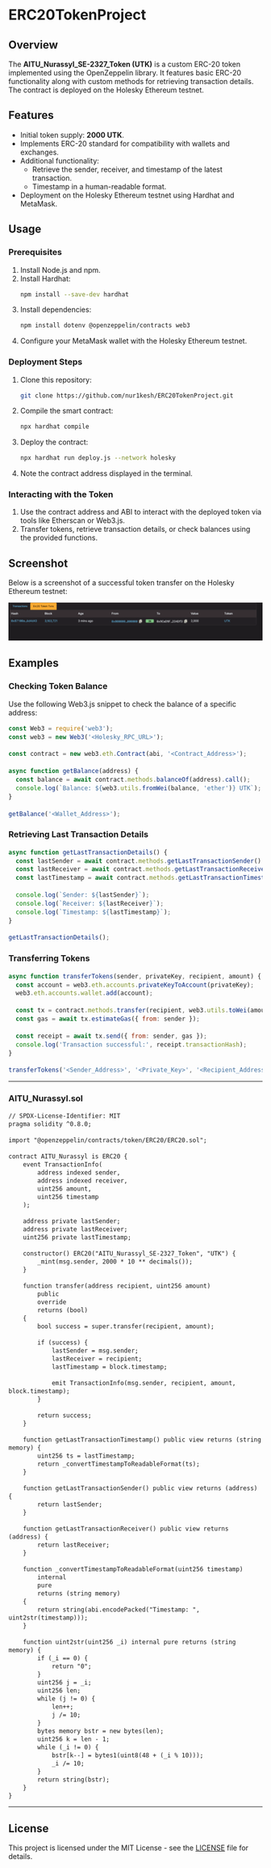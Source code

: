 # ERC20TokenProject

## Overview
The **AITU_Nurassyl_SE-2327_Token (UTK)** is a custom ERC-20 token implemented using the OpenZeppelin library. It features basic ERC-20 functionality along with custom methods for retrieving transaction details. The contract is deployed on the Holesky Ethereum testnet.

## Features
- Initial token supply: **2000 UTK**.
- Implements ERC-20 standard for compatibility with wallets and exchanges.
- Additional functionality:
  - Retrieve the sender, receiver, and timestamp of the latest transaction.
  - Timestamp in a human-readable format.
- Deployment on the Holesky Ethereum testnet using Hardhat and MetaMask.

## Usage

### Prerequisites
1. Install Node.js and npm.
2. Install Hardhat:
   ```bash
   npm install --save-dev hardhat
   ```
3. Install dependencies:
   ```bash
   npm install dotenv @openzeppelin/contracts web3
   ```
4. Configure your MetaMask wallet with the Holesky Ethereum testnet.

### Deployment Steps
1. Clone this repository:
   ```bash
   git clone https://github.com/nur1kesh/ERC20TokenProject.git
   ```
2. Compile the smart contract:
   ```bash
   npx hardhat compile
   ```
3. Deploy the contract:
   ```bash
   npx hardhat run deploy.js --network holesky
   ```
4. Note the contract address displayed in the terminal.

### Interacting with the Token
1. Use the contract address and ABI to interact with the deployed token via tools like Etherscan or Web3.js.
2. Transfer tokens, retrieve transaction details, or check balances using the provided functions.

## Screenshot
Below is a screenshot of a successful token transfer on the Holesky Ethereum testnet:

![Token Transfer](./img/screen.png)

## Examples

### Checking Token Balance
Use the following Web3.js snippet to check the balance of a specific address:

```javascript
const Web3 = require('web3');
const web3 = new Web3('<Holesky_RPC_URL>');

const contract = new web3.eth.Contract(abi, '<Contract_Address>');

async function getBalance(address) {
  const balance = await contract.methods.balanceOf(address).call();
  console.log(`Balance: ${web3.utils.fromWei(balance, 'ether')} UTK`);
}

getBalance('<Wallet_Address>');
```

### Retrieving Last Transaction Details
```javascript
async function getLastTransactionDetails() {
  const lastSender = await contract.methods.getLastTransactionSender().call();
  const lastReceiver = await contract.methods.getLastTransactionReceiver().call();
  const lastTimestamp = await contract.methods.getLastTransactionTimestamp().call();

  console.log(`Sender: ${lastSender}`);
  console.log(`Receiver: ${lastReceiver}`);
  console.log(`Timestamp: ${lastTimestamp}`);
}

getLastTransactionDetails();
```

### Transferring Tokens
```javascript
async function transferTokens(sender, privateKey, recipient, amount) {
  const account = web3.eth.accounts.privateKeyToAccount(privateKey);
  web3.eth.accounts.wallet.add(account);

  const tx = contract.methods.transfer(recipient, web3.utils.toWei(amount, 'ether'));
  const gas = await tx.estimateGas({ from: sender });

  const receipt = await tx.send({ from: sender, gas });
  console.log('Transaction successful:', receipt.transactionHash);
}

transferTokens('<Sender_Address>', '<Private_Key>', '<Recipient_Address>', '10');
```

---

### AITU_Nurassyl.sol

```solidity
// SPDX-License-Identifier: MIT
pragma solidity ^0.8.0;

import "@openzeppelin/contracts/token/ERC20/ERC20.sol";

contract AITU_Nurassyl is ERC20 {
    event TransactionInfo(
        address indexed sender,
        address indexed receiver,
        uint256 amount,
        uint256 timestamp
    );

    address private lastSender;
    address private lastReceiver;
    uint256 private lastTimestamp;

    constructor() ERC20("AITU_Nurassyl_SE-2327_Token", "UTK") {
        _mint(msg.sender, 2000 * 10 ** decimals());
    }

    function transfer(address recipient, uint256 amount)
        public
        override
        returns (bool)
    {
        bool success = super.transfer(recipient, amount);

        if (success) {
            lastSender = msg.sender;
            lastReceiver = recipient;
            lastTimestamp = block.timestamp;

            emit TransactionInfo(msg.sender, recipient, amount, block.timestamp);
        }

        return success;
    }

    function getLastTransactionTimestamp() public view returns (string memory) {
        uint256 ts = lastTimestamp;
        return _convertTimestampToReadableFormat(ts);
    }

    function getLastTransactionSender() public view returns (address) {
        return lastSender;
    }

    function getLastTransactionReceiver() public view returns (address) {
        return lastReceiver;
    }

    function _convertTimestampToReadableFormat(uint256 timestamp)
        internal
        pure
        returns (string memory)
    {
        return string(abi.encodePacked("Timestamp: ", uint2str(timestamp)));
    }

    function uint2str(uint256 _i) internal pure returns (string memory) {
        if (_i == 0) {
            return "0";
        }
        uint256 j = _i;
        uint256 len;
        while (j != 0) {
            len++;
            j /= 10;
        }
        bytes memory bstr = new bytes(len);
        uint256 k = len - 1;
        while (_i != 0) {
            bstr[k--] = bytes1(uint8(48 + (_i % 10)));
            _i /= 10;
        }
        return string(bstr);
    }
}
```
---

## License

This project is licensed under the MIT License - see the [LICENSE](./LICENSE) file for details.